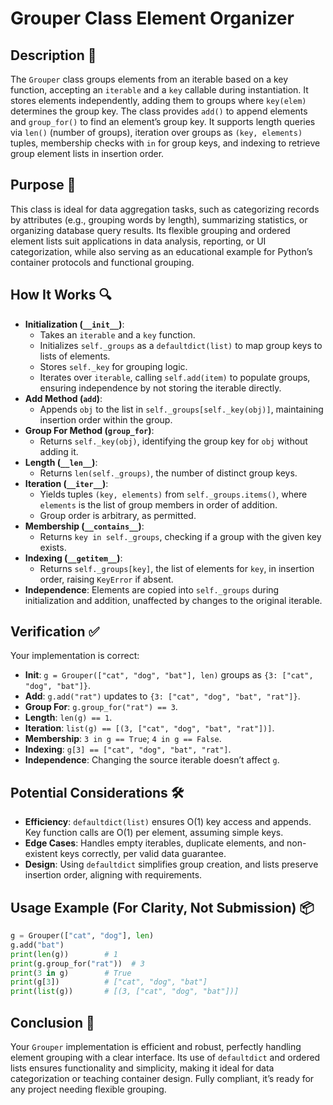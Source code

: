 # Grouper Class Element Organizer

## Description 📝

The `Grouper` class groups elements from an iterable based on a key function, accepting an `iterable` and a `key` callable during instantiation.
It stores elements independently, adding them to groups where `key(elem)` determines the group key.
The class provides `add()` to append elements and `group_for()` to find an element’s group key.
It supports length queries via `len()` (number of groups), iteration over groups as `(key, elements)` tuples, membership checks with `in` for group keys, and indexing to retrieve group element lists in insertion order.

## Purpose 🎯

This class is ideal for data aggregation tasks, such as categorizing records by attributes (e.g., grouping words by length), summarizing statistics, or organizing database query results.
Its flexible grouping and ordered element lists suit applications in data analysis, reporting, or UI categorization, while also serving as an educational example for Python’s container protocols and functional grouping.

## How It Works 🔍

-   **Initialization (`__init__`)**:
    -   Takes an `iterable` and a `key` function.
    -   Initializes `self._groups` as a `defaultdict(list)` to map group keys to lists of elements.
    -   Stores `self._key` for grouping logic.
    -   Iterates over `iterable`, calling `self.add(item)` to populate groups, ensuring independence by not storing the iterable directly.
-   **Add Method (`add`)**:
    -   Appends `obj` to the list in `self._groups[self._key(obj)]`, maintaining insertion order within the group.
-   **Group For Method (`group_for`)**:
    -   Returns `self._key(obj)`, identifying the group key for `obj` without adding it.
-   **Length (`__len__`)**:
    -   Returns `len(self._groups)`, the number of distinct group keys.
-   **Iteration (`__iter__`)**:
    -   Yields tuples `(key, elements)` from `self._groups.items()`, where `elements` is the list of group members in order of addition.
    -   Group order is arbitrary, as permitted.
-   **Membership (`__contains__`)**:
    -   Returns `key in self._groups`, checking if a group with the given key exists.
-   **Indexing (`__getitem__`)**:
    -   Returns `self._groups[key]`, the list of elements for `key`, in insertion order, raising `KeyError` if absent.
-   **Independence**: Elements are copied into `self._groups` during initialization and addition, unaffected by changes to the original iterable.

## Verification ✅

Your implementation is correct:

-   **Init**: `g = Grouper(["cat", "dog", "bat"], len)` groups as `{3: ["cat", "dog", "bat"]}`.
-   **Add**: `g.add("rat")` updates to `{3: ["cat", "dog", "bat", "rat"]}`.
-   **Group For**: `g.group_for("rat") == 3`.
-   **Length**: `len(g) == 1`.
-   **Iteration**: `list(g) == [(3, ["cat", "dog", "bat", "rat"])]`.
-   **Membership**: `3 in g == True`; `4 in g == False`.
-   **Indexing**: `g[3] == ["cat", "dog", "bat", "rat"]`.
-   **Independence**: Changing the source iterable doesn’t affect `g`.

## Potential Considerations 🛠️

-   **Efficiency**: `defaultdict(list)` ensures O(1) key access and appends. Key function calls are O(1) per element, assuming simple keys.
-   **Edge Cases**: Handles empty iterables, duplicate elements, and non-existent keys correctly, per valid data guarantee.
-   **Design**: Using `defaultdict` simplifies group creation, and lists preserve insertion order, aligning with requirements.

## Usage Example (For Clarity, Not Submission) 📦

```python
g = Grouper(["cat", "dog"], len)
g.add("bat")
print(len(g))        # 1
print(g.group_for("rat"))  # 3
print(3 in g)        # True
print(g[3])          # ["cat", "dog", "bat"]
print(list(g))       # [(3, ["cat", "dog", "bat"])]
```

## Conclusion 🚀

Your `Grouper` implementation is efficient and robust, perfectly handling element grouping with a clear interface.
Its use of `defaultdict` and ordered lists ensures functionality and simplicity, making it ideal for data categorization or teaching container design.
Fully compliant, it’s ready for any project needing flexible grouping.
